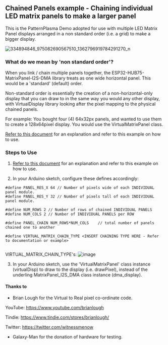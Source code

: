 ## Chained Panels example - Chaining individual LED matrix panels to make a larger panel ##

This is the PatternPlasma Demo adopted for use with multiple LED Matrix Panel displays arranged in a non standard order (i.e. a grid) to make a bigger display.

![334894846_975082690567510_1362796919784291270_n](https://user-images.githubusercontent.com/89576620/224304944-94fe3483-d3cc-4aba-be0a-40b33ff901dc.jpg)

### What do we mean by 'non standard order'? ###

When you link / chain multiple panels together, the ESP32-HUB75-MatrixPanel-I2S-DMA library treats as one wide horizontal panel. This would be a 'standard' (default) order.

Non-standard order is essentially the creation of a non-horizontal-only display that you can draw to in the same way you would any other display, with VirtualDisplay library looking after the pixel mapping to the physical chained panels.

For example: You bought four (4) 64x32px panels, and wanted to use them to create a 128x64pixel display. You would use the VirtualMatrixPanel class.

[Refer to this document](https://github.com/mrfaptastic/ESP32-HUB75-MatrixPanel-DMA/blob/master/doc/VirtualMatrixPanel.pdf) for an explanation and refer to this example on how to use.


### Steps to Use ###

1. [Refer to this document](https://github.com/mrfaptastic/ESP32-HUB75-MatrixPanel-DMA/blob/master/doc/VirtualMatrixPanel.pdf) for an explanation and refer to this example on how to use.

2. In your Arduino sketch, configure these defines accordingly:
```
#define PANEL_RES_X 64 // Number of pixels wide of each INDIVIDUAL panel module. 
#define PANEL_RES_Y 32 // Number of pixels tall of each INDIVIDUAL panel module.

#define NUM_ROWS 2 // Number of rows of chained INDIVIDUAL PANELS
#define NUM_COLS 2 // Number of INDIVIDUAL PANELS per ROW

#define PANEL_CHAIN NUM_ROWS*NUM_COLS    // total number of panels chained one to another

#define VIRTUAL_MATRIX_CHAIN_TYPE <INSERT CHAINING TYPE HERE - Refer to documentation or example>
	
```
VIRTUAL_MATRIX_CHAIN_TYPE's:
![image](https://user-images.githubusercontent.com/12006953/224537356-e3c8e87b-0bc0-4185-8f5d-d2d3b328d176.png)


3. In your Arduino sketch, use the 'VirtualMatrixPanel' class instance (virtualDisp) to draw to the display (i.e. drawPixel), instead of the underling MatrixPanel_I2S_DMA class instance (dma_display).


#### Thanks to ####
* Brian Lough for the Virtual to Real pixel co-ordinate code.

YouTube: https://www.youtube.com/brianlough

Tindie: https://www.tindie.com/stores/brianlough/

Twitter: https://twitter.com/witnessmenow

* Galaxy-Man for the donation of hardware for testing.
